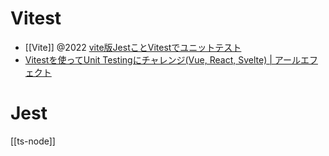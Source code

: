 # Vitest
- [[Vite]] @2022 [vite版JestことVitestでユニットテスト](https://zenn.dev/dozo/articles/c0389705ed4006)
- [Vitestを使ってUnit Testingにチャレンジ(Vue, React, Svelte) | アールエフェクト](https://reffect.co.jp/html/vitest/)

# Jest
[[ts-node]]
